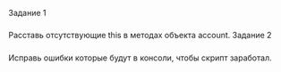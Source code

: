 Задание 1

#####

Расставь отсутствующие this в методах объекта account.
Задание 2

#####

Исправь ошибки которые будут в консоли, чтобы скрипт заработал.
